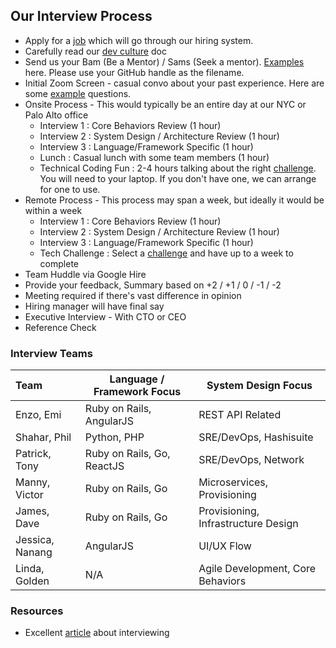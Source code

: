 ## Our Interview Process

* Apply for a [job](https://www.packet.com/about/careers/) which will go through our hiring system.
* Carefully read our [dev culture](README.md) doc
* Send us your Bam (Be a Mentor) / Sams (Seek a mentor).  [Examples](bam-sam-examples/) here.  Please use your GitHub handle as the filename.
* Initial Zoom Screen - casual convo about your past experience.  Here are some [example](example_questions.md) questions.
* Onsite Process - This would typically be an entire day at our NYC or Palo Alto office
    * Interview 1 : Core Behaviors Review (1 hour)
    * Interview 2 : System Design / Architecture Review (1 hour)
    * Interview 3 : Language/Framework Specific (1 hour)
    * Lunch : Casual lunch with some team members (1 hour)
    * Technical Coding Fun : 2-4 hours talking about the right [challenge](coding_fun.md).  You will need to your laptop.  If you don't have one, we can arrange for one to use.
* Remote Process - This process may span a week, but ideally it would be within a week
    * Interview 1 : Core Behaviors Review (1 hour)
    * Interview 2 : System Design / Architecture Review (1 hour)
    * Interview 3 : Language/Framework Specific (1 hour)
    * Tech Challenge : Select a [challenge](coding_fun.md) and have up to a week to complete
* Team Huddle via Google Hire
 * Provide your feedback, Summary based on +2 / +1 / 0 / -1 / -2
 * Meeting required if there's vast difference in opinion
 * Hiring manager will have final say
* Executive Interview - With CTO or CEO
* Reference Check

### Interview Teams

Team          | Language / Framework Focus | System Design Focus
:-------------|--------------------------- | --------------------
Enzo, Emi     | Ruby on Rails, AngularJS | REST API Related
Shahar, Phil  | Python, PHP | SRE/DevOps, Hashisuite
Patrick, Tony | Ruby on Rails, Go, ReactJS | SRE/DevOps, Network
Manny, Victor  | Ruby on Rails, Go | Microservices, Provisioning
James, Dave  | Ruby on Rails, Go | Provisioning, Infrastructure Design
Jessica, Nanang | AngularJS | UI/UX Flow
Linda, Golden | N/A | Agile Development, Core Behaviors

### Resources

* Excellent [article](http://firstround.com/review/my-lessons-from-interviewing-400-engineers-over-three-startups/) about interviewing